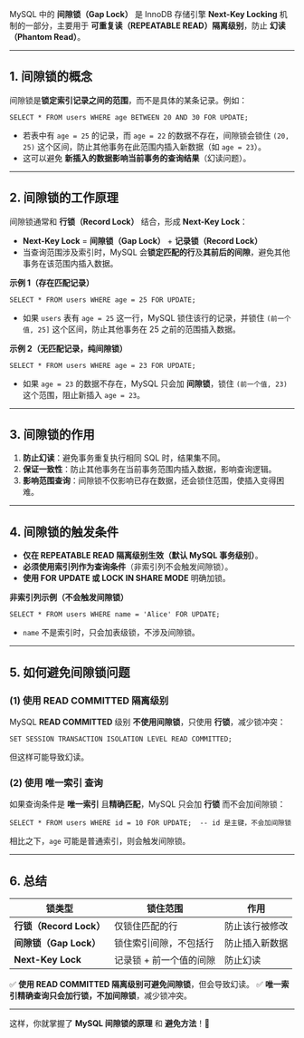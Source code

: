 MySQL 中的 **间隙锁（Gap Lock）** 是 InnoDB 存储引擎 **Next-Key Locking** 机制的一部分，主要用于 **可重复读（REPEATABLE READ）隔离级别**，防止 **幻读（Phantom Read）**。

------

## 1. **间隙锁的概念**

间隙锁是**锁定索引记录之间的范围**，而不是具体的某条记录。例如：

```
SELECT * FROM users WHERE age BETWEEN 20 AND 30 FOR UPDATE;
```

- 若表中有 `age = 25` 的记录，而 `age = 22` 的数据不存在，间隙锁会锁住 `(20, 25)` 这个区间，防止其他事务在此范围内插入新数据（如 `age = 23`）。
- 这可以避免 **新插入的数据影响当前事务的查询结果**（幻读问题）。

------

## 2. **间隙锁的工作原理**

间隙锁通常和 **行锁（Record Lock）** 结合，形成 **Next-Key Lock**：

- **Next-Key Lock** = **间隙锁（Gap Lock）** + **记录锁（Record Lock）**
- 当查询范围涉及索引时，MySQL 会**锁定匹配的行**及**其前后的间隙**，避免其他事务在该范围内插入数据。

**示例 1（存在匹配记录）**

```
SELECT * FROM users WHERE age = 25 FOR UPDATE;
```

- 如果 `users` 表有 `age = 25` 这一行，MySQL 锁住该行的记录，并锁住 `(前一个值, 25]` 这个区间，防止其他事务在 25 之前的范围插入数据。

**示例 2（无匹配记录，纯间隙锁）**

```
SELECT * FROM users WHERE age = 23 FOR UPDATE;
```

- 如果 `age = 23` 的数据不存在，MySQL 只会加 **间隙锁**，锁住 `(前一个值, 23)` 这个范围，阻止新插入 `age = 23`。

------

## 3. **间隙锁的作用**

1. **防止幻读**：避免事务重复执行相同 SQL 时，结果集不同。
2. **保证一致性**：防止其他事务在当前事务范围内插入数据，影响查询逻辑。
3. **影响范围查询**：间隙锁不仅影响已存在数据，还会锁住范围，使插入变得困难。

------

## 4. **间隙锁的触发条件**

- **仅在 REPEATABLE READ 隔离级别生效（默认 MySQL 事务级别）**。
- **必须使用索引列作为查询条件**（非索引列不会触发间隙锁）。
- **使用 FOR UPDATE 或 LOCK IN SHARE MODE** 明确加锁。

**非索引列示例（不会触发间隙锁）**

```
SELECT * FROM users WHERE name = 'Alice' FOR UPDATE;
```

- `name` 不是索引时，只会加表级锁，不涉及间隙锁。

------

## 5. **如何避免间隙锁问题**

### **(1) 使用 READ COMMITTED 隔离级别**

MySQL **READ COMMITTED** 级别 **不使用间隙锁**，只使用 **行锁**，减少锁冲突：

```
SET SESSION TRANSACTION ISOLATION LEVEL READ COMMITTED;
```

但这样可能导致幻读。

### **(2) 使用 唯一索引 查询**

如果查询条件是 **唯一索引** 且**精确匹配**，MySQL 只会加 **行锁** 而不会加间隙锁：

```
SELECT * FROM users WHERE id = 10 FOR UPDATE;  -- id 是主键，不会加间隙锁
```

相比之下，`age` 可能是普通索引，则会触发间隙锁。

------

## 6. **总结**

| **锁类型**              | **锁住范围**            | **作用**       |
| ----------------------- | ----------------------- | -------------- |
| **行锁（Record Lock）** | 仅锁住匹配的行          | 防止该行被修改 |
| **间隙锁（Gap Lock）**  | 锁住索引间隙，不包括行  | 防止插入新数据 |
| **Next-Key Lock**       | 记录锁 + 前一个值的间隙 | 防止幻读       |

✅ **使用 READ COMMITTED 隔离级别可避免间隙锁**，但会导致幻读。
 ✅ **唯一索引精确查询只会加行锁，不加间隙锁**，减少锁冲突。

------

这样，你就掌握了 **MySQL 间隙锁的原理** 和 **避免方法**！🚀